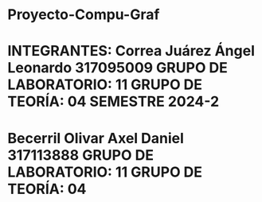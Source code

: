 # Proyecto-Compu-Graf
# INTEGRANTES: Correa Juárez Ángel Leonardo 317095009 GRUPO DE LABORATORIO: 11 GRUPO DE TEORÍA: 04 SEMESTRE 2024-2
# Becerril Olivar Axel Daniel 317113888  GRUPO DE LABORATORIO: 11 GRUPO DE TEORÍA: 04
